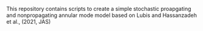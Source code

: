
This repository contains scripts to create a simple stochastic proapgating and nonpropagating annular mode model based on Lubis and Hassanzadeh et al., (2021, JAS)
